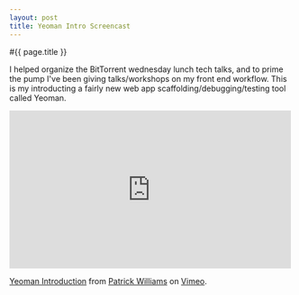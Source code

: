 ```yaml
---
layout: post
title: Yeoman Intro Screencast
---
```


#{{ page.title }}

I helped organize the BitTorrent wednesday lunch tech talks, and to prime the pump I've been giving talks/workshops on my front end workflow. This is my introducting a fairly new web app scaffolding/debugging/testing tool called Yeoman.

<iframe src="http://player.vimeo.com/video/57642828" width="500" height="281" frameborder="0" webkitAllowFullScreen="allowfullscreen" mozallowfullscreen="allowfullscreen" allowfullscreen="allowfullscreen"> </iframe> <p><a href="http://vimeo.com/57642828">Yeoman Introduction</a> from <a href="http://vimeo.com/pwmckenna">Patrick Williams</a> on <a href="http://vimeo.com">Vimeo</a>.</p>
